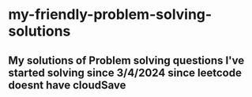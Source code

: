 # my-friendly-problem-solving-solutions
## My solutions of Problem solving questions I've started solving since 3/4/2024 since leetcode doesnt have cloudSave
